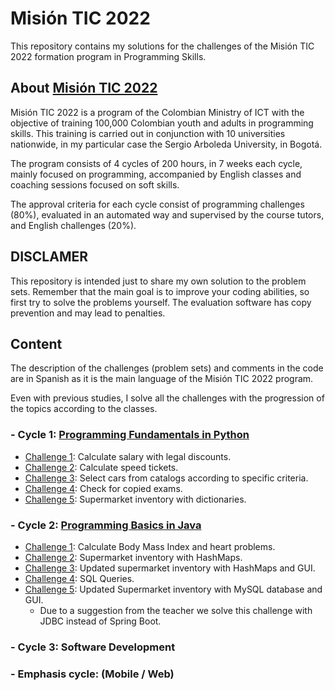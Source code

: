 # Misión TIC 2022

This repository contains my solutions for the challenges of the Misión TIC 2022 formation program in Programming Skills.

## About [Misión TIC 2022](https://www.misiontic2022.gov.co/)

Misión TIC 2022 is a program of the Colombian Ministry of ICT with the objective of training 100,000 Colombian youth and adults in programming skills. This training is carried out in conjunction with 10 universities nationwide, in my particular case the Sergio Arboleda University, in Bogotá.

The program consists of 4 cycles of 200 hours, in 7 weeks each cycle, mainly focused on programming, accompanied by English classes and coaching sessions focused on soft skills.

The approval criteria for each cycle consist of programming challenges (80%), evaluated in an automated way and supervised by the course tutors, and English challenges (20%).

## DISCLAMER

This repository is intended just to share my own solution to the problem sets. Remember that the main goal is to improve your coding abilities, so first try to solve the problems yourself. The evaluation software has copy prevention and may lead to penalties.

## Content

The description of the challenges (problem sets) and comments in the code are in Spanish as it is the main language of the Misión TIC 2022 program.

Even with previous studies, I solve all the challenges with the progression of the topics according to the classes.

### - Cycle 1: [Programming Fundamentals in Python](/Programming_Fundamentals)
* [Challenge 1](/Programming_Fundamentals/Chellenge1): Calculate salary with legal discounts.
* [Challenge 2](/Programming_Fundamentals/Chellenge2): Calculate speed tickets.
* [Challenge 3](/Programming_Fundamentals/Chellenge3): Select cars from catalogs according to specific criteria.
* [Challenge 4](/Programming_Fundamentals/Chellenge4): Check for copied exams.
* [Challenge 5](/Programming_Fundamentals/Chellenge5): Supermarket inventory with dictionaries.

### - Cycle 2: [Programming Basics in Java](/Programming_Basics)
* [Challenge 1](/Programming_Basics/Challenge1): Calculate Body Mass Index and heart problems.
* [Challenge 2](/Programming_Basics/Challenge2): Supermarket inventory with HashMaps.
* [Challenge 3](/Programming_Basics/Challenge3):
Updated supermarket inventory with HashMaps and GUI.
* [Challenge 4](/Programming_Basics/Challenge4): SQL Queries.
* [Challenge 5](/Programming_Basics/Challenge5): Updated Supermarket inventory with MySQL database and GUI.
    * Due to a suggestion from the teacher we solve this challenge with JDBC instead of Spring Boot.

### - Cycle 3: Software Development

### - Emphasis cycle: (Mobile / Web)
